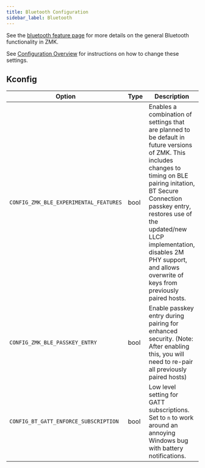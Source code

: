 ```yaml
---
title: Bluetooth Configuration
sidebar_label: Bluetooth
---
```


See the [bluetooth feature page](../features/bluetooth.md) for more details on the general Bluetooth functionality in ZMK.

See [Configuration Overview](index.md) for instructions on how to change these settings.

## Kconfig

| Option                                 | Type | Description                                                                                                                                                                                                                                                                                                                        | Default |
| -------------------------------------- | ---- | ---------------------------------------------------------------------------------------------------------------------------------------------------------------------------------------------------------------------------------------------------------------------------------------------------------------------------------- | ------- |
| `CONFIG_ZMK_BLE_EXPERIMENTAL_FEATURES` | bool | Enables a combination of settings that are planned to be default in future versions of ZMK. This includes changes to timing on BLE pairing initation, BT Secure Connection passkey entry, restores use of the updated/new LLCP implementation, disables 2M PHY support, and allows overwrite of keys from previously paired hosts. | n       |
| `CONFIG_ZMK_BLE_PASSKEY_ENTRY`         | bool | Enable passkey entry during pairing for enhanced security. (Note: After enabling this, you will need to re-pair all previously paired hosts)                                                                                                                                                                                       | n       |
| `CONFIG_BT_GATT_ENFORCE_SUBSCRIPTION`  | bool | Low level setting for GATT subscriptions. Set to `n` to work around an annoying Windows bug with battery notifications.                                                                                                                                                                                                            | y       |
